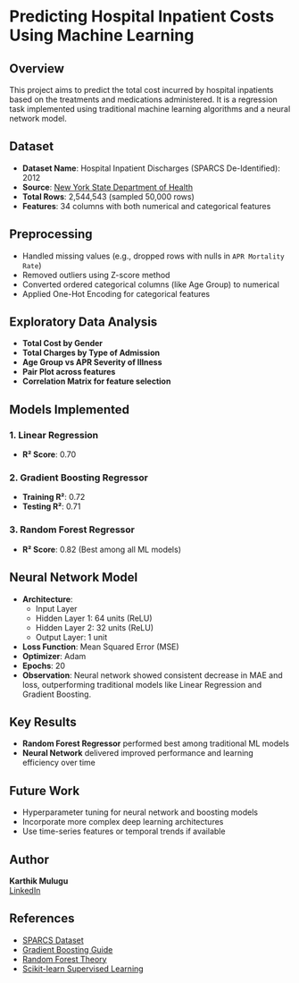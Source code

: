 
# Predicting Hospital Inpatient Costs Using Machine Learning

## Overview
This project aims to predict the total cost incurred by hospital inpatients based on the treatments and medications administered. It is a regression task implemented using traditional machine learning algorithms and a neural network model.

## Dataset
- **Dataset Name**: Hospital Inpatient Discharges (SPARCS De-Identified): 2012
- **Source**: [New York State Department of Health](https://health.data.ny.gov/Health/Hospital-Inpatient-Discharges-SPARCS-De%20Identified/u4ud-w55t/about_data)
- **Total Rows**: 2,544,543 (sampled 50,000 rows)
- **Features**: 34 columns with both numerical and categorical features

## Preprocessing
- Handled missing values (e.g., dropped rows with nulls in `APR Mortality Rate`)
- Removed outliers using Z-score method
- Converted ordered categorical columns (like Age Group) to numerical
- Applied One-Hot Encoding for categorical features

## Exploratory Data Analysis
- **Total Cost by Gender**
- **Total Charges by Type of Admission**
- **Age Group vs APR Severity of Illness**
- **Pair Plot across features**
- **Correlation Matrix for feature selection**

## Models Implemented

### 1. Linear Regression
- **R² Score**: 0.70

### 2. Gradient Boosting Regressor
- **Training R²**: 0.72  
- **Testing R²**: 0.71

### 3. Random Forest Regressor
- **R² Score**: 0.82 (Best among all ML models)

## Neural Network Model
- **Architecture**:
  - Input Layer
  - Hidden Layer 1: 64 units (ReLU)
  - Hidden Layer 2: 32 units (ReLU)
  - Output Layer: 1 unit
- **Loss Function**: Mean Squared Error (MSE)
- **Optimizer**: Adam
- **Epochs**: 20
- **Observation**: Neural network showed consistent decrease in MAE and loss, outperforming traditional models like Linear Regression and Gradient Boosting.

## Key Results
- **Random Forest Regressor** performed best among traditional ML models
- **Neural Network** delivered improved performance and learning efficiency over time

## Future Work
- Hyperparameter tuning for neural network and boosting models
- Incorporate more complex deep learning architectures
- Use time-series features or temporal trends if available

## Author
**Karthik Mulugu**  
[LinkedIn](https://www.linkedin.com/in/karthikmulugu/)

## References
- [SPARCS Dataset](https://health.data.ny.gov/Health/Hospital-Inpatient-Discharges-SPARCS-De%20Identified/u4ud-w55t/about_data)  
- [Gradient Boosting Guide](https://www.analyticsvidhya.com/blog/2021/09/gradient-boosting-algorithm-a-complete-guide-for-beginners/)  
- [Random Forest Theory](https://towardsdatascience.com/the-mathematics-of-decision-trees-random-forest-and-feature-importance-in-scikit-learn-and-spark-f2861df67e3)  
- [Scikit-learn Supervised Learning](https://scikit-learn.org/stable/supervised_learning.html)
